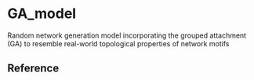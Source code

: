 # GA_model
Random network generation model incorporating the grouped attachment (GA) to resemble real-world topological properties of network motifs

## Reference

